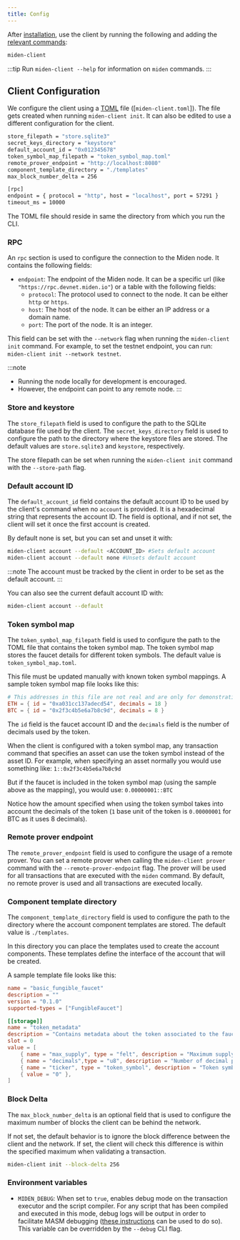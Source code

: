 ```yaml
---
title: Config
---
```


After [installation](../install-and-run.md#install-the-client), use the client by running the following and adding the [relevant commands](index.md#commands):

```sh
miden-client
```

:::tip
Run `miden-client --help` for information on `miden` commands.
:::

## Client Configuration

We configure the client using a [TOML](https://en.wikipedia.org/wiki/TOML) file ([`miden-client.toml`]). The file gets created when running `miden-client init`. It can also be edited to use a different configuration for the client.

```sh
store_filepath = "store.sqlite3"
secret_keys_directory = "keystore"
default_account_id = "0x012345678"
token_symbol_map_filepath = "token_symbol_map.toml"
remote_prover_endpoint = "http://localhost:8080"
component_template_directory = "./templates"
max_block_number_delta = 256

[rpc]
endpoint = { protocol = "http", host = "localhost", port = 57291 }
timeout_ms = 10000
```

The TOML file should reside in same the directory from which you run the CLI.

### RPC

An `rpc` section is used to configure the connection to the Miden node. It contains the following fields:

- `endpoint`: The endpoint of the Miden node. It can be a specific url (like `"https://rpc.devnet.miden.io"`) or a table with the following fields:
  - `protocol`: The protocol used to connect to the node. It can be either `http` or `https`.
  - `host`: The host of the node. It can be either an IP address or a domain name.
  - `port`: The port of the node. It is an integer.

This field can be set with the `--network` flag when running the `miden-client init` command. For example, to set the testnet endpoint, you can run: `miden-client init --network testnet`.

:::note

- Running the node locally for development is encouraged.
- However, the endpoint can point to any remote node.
  :::

### Store and keystore

The `store_filepath` field is used to configure the path to the SQLite database file used by the client. The `secret_keys_directory` field is used to configure the path to the directory where the keystore files are stored. The default values are `store.sqlite3` and `keystore`, respectively.

The store filepath can be set when running the `miden-client init` command with the `--store-path` flag.

### Default account ID

The `default_account_id` field contains the default account ID to be used by the client's command when no `account` is provided. It is a hexadecimal string that represents the account ID. The field is optional, and if not set, the client will set it once the first account is created.

By default none is set, but you can set and unset it with:

```sh
miden-client account --default <ACCOUNT_ID> #Sets default account
miden-client account --default none #Unsets default account
```

:::note
The account must be tracked by the client in order to be set as the default account.
:::

You can also see the current default account ID with:

```sh
miden-client account --default
```

### Token symbol map

The `token_symbol_map_filepath` field is used to configure the path to the TOML file that contains the token symbol map. The token symbol map stores the faucet details for different token symbols. The default value is `token_symbol_map.toml`.

This file must be updated manually with known token symbol mappings. A sample token symbol map file looks like this:

```toml
# This addresses in this file are not real and are only for demonstration purposes.
ETH = { id = "0xa031cc137adecd54", decimals = 18 }
BTC = { id = "0x2f3c4b5e6a7b8c9d", decimals = 8 }
```

The `id` field is the faucet account ID and the `decimals` field is the number of decimals used by the token.

When the client is configured with a token symbol map, any transaction command that specifies an asset can use the token symbol instead of the asset ID. For example, when specifying an asset normally you would use something like:
`1::0x2f3c4b5e6a7b8c9d`

But if the faucet is included in the token symbol map (using the sample above as the mapping), you would use:
`0.00000001::BTC`

Notice how the amount specified when using the token symbol takes into account the decimals of the token (`1` base unit of the token is `0.00000001` for BTC as it uses 8 decimals).

### Remote prover endpoint

The `remote_prover_endpoint` field is used to configure the usage of a remote prover. You can set a remote prover when calling the `miden-client prover` command with the `--remote-prover-endpoint` flag. The prover will be used for all transactions that are executed with the `miden` command. By default, no remote prover is used and all transactions are executed locally.

### Component template directory

The `component_template_directory` field is used to configure the path to the directory where the account component templates are stored. The default value is `./templates`.

In this directory you can place the templates used to create the account components. These templates define the interface of the account that will be created.

A sample template file looks like this:

```toml
name = "basic_fungible_faucet"
description = ""
version = "0.1.0"
supported-types = ["FungibleFaucet"]

[[storage]]
name = "token_metadata"
description = "Contains metadata about the token associated to the faucet account"
slot = 0
value = [
    { name = "max_supply", type = "felt", description = "Maximum supply of the token in base units" },
    { name = "decimals",type = "u8", description = "Number of decimal places" },
    { name = "ticker", type = "token_symbol", description = "Token symbol of the faucet's asset, limited to 4 characters." },
    { value = "0" },
]
```

### Block Delta

The `max_block_number_delta` is an optional field that is used to configure the maximum number of blocks the client can be behind the network.

If not set, the default behavior is to ignore the block difference between the client and the network. If set, the client will check this difference is within the specified maximum when validating a transaction.

```sh
miden-client init --block-delta 256
```

### Environment variables

- `MIDEN_DEBUG`: When set to `true`, enables debug mode on the transaction executor and the script compiler. For any script that has been compiled and executed in this mode, debug logs will be output in order to facilitate MASM debugging ([these instructions](https://0xMiden.github.io/miden-vm/user_docs/assembly/debugging.html) can be used to do so). This variable can be overridden by the `--debug` CLI flag.
